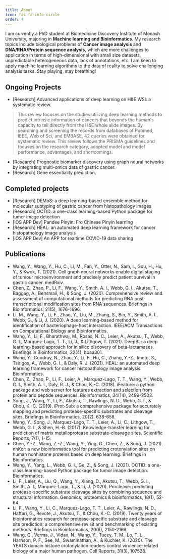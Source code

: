 ```yaml
---
title: About
icon: fas fa-info-circle
order: 4
---
```


I am currently a PhD student at Biomedicine Discovery Institute of Monash University, majoring in **Machine learning and Bioinformatics**.
My research topics include biological problems of **Cancer image analysis** and **DNA/RNA/Protein sequence analysis**, which are more challenges to application in terms of high-dimensional with small size datasets, unpredictable heterogeneous data, lack of annotations, etc.
I am keen to apply machine learning algorithms to the data of reality to solve challenging analysis tasks.
Stay playing, stay breathing!

## Ongoing Projects
-  [Research] Advanced applications of deep learning on H&E WSI: a systematic review.

> This review focuses on the studies utilizing deep learning methods to predict intrinsic information of cancers that beyonds the human's capacity to tell directly from the H&E whole slide images. By searching and screening the records from databases of Pubmed, IEEE, Web of Sci, and EMBASE, 42 queries were obtained for systematic review. This review follows the PRISMA guidelines and focuses on the research category, adopted model and model performance, advantages, and shortcomings.

-  [Research] Prognostic biomarker discovery using graph neural networks by integrating multi-omics data of gastric cancer.
-  [Research] Gene essentiality prediction.

## Completed projects
- [Research] DEMoS: a deep learning-based ensemble method for molecular subtyping of gastric cancer from histopathology images
- [Research] OCTID: a one-class learning-based Python package for tumor image detection
- [iOS APP Dev] Pandee Pinyin: Fro Chinese Pinyin learning
-  [Research] HEAL: an automated deep learning framework for cancer histopathology image analysis
- [iOS APP Dev] An APP for realtime COVID-19 data sharing


## Publications
- Wang, Y., Wang, Y., Hu, C., Li, M., Fan, Y., Otter, N., Sam, I., Gou, H., Hu, Y., & Kwok, T. (2021). Cell graph neural networks enable digital staging of tumour microenvironment and precisely predict patient survival in gastric cancer. medRxiv.
- Chen, Z., Zhao, P., Li, F., Wang, Y., Smith, A. I., Webb, G. I., Akutsu, T., Baggag, A., Bensmail, H., & Song, J. (2020). Comprehensive review and assessment of computational methods for predicting RNA post-transcriptional modification sites from RNA sequences. Briefings in Bioinformatics, 21(5), 1676-1696.
- Li, M., Wang, Y., Li, F., Zhao, Y., Liu, M., Zhang, S., Bin, Y., Smith, A. I., Webb, G., & Li, J. (2020). A deep learning-based method for identification of bacteriophage-host interaction. IEEE/ACM Transactions on Computational Biology and Bioinformatics.
- Wang, Y., Li, F., Bharathwaj, M., Rosas, N. C., Leier, A., Akutsu, T., Webb, G. I., Marquez-Lago, T. T., Li, J., & Lithgow, T. (2021). DeepBL: a deep learning-based approach for in silico discovery of beta-lactamases. Briefings in Bioinformatics, 22(4), bbaa301.
- Wang, Y., Coudray, N., Zhao, Y., Li, F., Hu, C., Zhang, Y.-Z., Imoto, S., Tsirigos, A., Webb, G. I., & Daly, R. J. (2021). HEAL: an automated deep learning framework for cancer histopathology image analysis. Bioinformatics.
- Chen, Z., Zhao, P., Li, F., Leier, A., Marquez-Lago, T. T., Wang, Y., Webb, G. I., Smith, A. I., Daly, R. J., & Chou, K.-C. (2018). iFeature: a python package and web server for features extraction and selection from protein and peptide sequences. Bioinformatics, 34(14), 2499-2502.
- Song, J., Wang, Y., Li, F., Akutsu, T., Rawlings, N. D., Webb, G. I., & Chou, K.-C. (2019). iProt-Sub: a comprehensive package for accurately mapping and predicting protease-specific substrates and cleavage sites. Briefings in Bioinformatics, 20(2), 638-658.
- Wang, Y., Song, J., Marquez-Lago, T. T., Leier, A., Li, C., Lithgow, T., Webb, G. I., & Shen, H.-B. (2017). Knowledge-transfer learning for prediction of matrix metalloprotease substrate-cleavage sites. Scientific Reports, 7(1), 1-15.
- Chen, Y.-Z., Wang, Z.-Z., Wang, Y., Ying, G., Chen, Z., & Song, J. (2021). nhKcr: a new bioinformatics tool for predicting crotonylation sites on human nonhistone proteins based on deep learning. Briefings in Bioinformatics.
- Wang, Y., Yang, L., Webb, G. I., Ge, Z., & Song, J. (2021). OCTID: a one-class learning-based Python package for tumor image detection. Bioinformatics.
- Li, F., Leier, A., Liu, Q., Wang, Y., Xiang, D., Akutsu, T., Webb, G. I., Smith, A. I., Marquez-Lago, T., & Li, J. (2020). Procleave: predicting protease-specific substrate cleavage sites by combining sequence and structural information. Genomics, proteomics & bioinformatics, 18(1), 52-64.
- Li, F., Wang, Y., Li, C., Marquez-Lago, T. T., Leier, A., Rawlings, N. D., Haffari, G., Revote, J., Akutsu, T., & Chou, K.-C. (2019). Twenty years of bioinformatics research for protease-specific substrate and cleavage site prediction: a comprehensive revisit and benchmarking of existing methods. Briefings in Bioinformatics, 20(6), 2150-2166.
- Wang, Q., Verma, J., Vidan, N., Wang, Y., Tucey, T. M., Lo, T. L., Harrison, P. F., See, M., Swaminathan, A., & Kuchler, K. (2020). The YEATS domain histone crotonylation readers control virulence-related biology of a major human pathogen. Cell Reports, 31(3), 107528.
